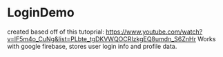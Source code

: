 # LoginDemo
created based off of this tutoprial: https://www.youtube.com/watch?v=lF5m4o_CuNg&list=PLbte_tgDKVWQOCRIzkgEQ8umdn_S6ZnHr
Works with google firebase, stores user login info and profile data.
